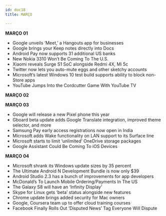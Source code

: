 ```yaml
---
id: doc18
title: MARÇO

---
```


**MARÇO 01**

- Google unveils ‘Meet,’ a Hangouts app for businesses
- Google brings your Keep notes directly into Docs
- Android Pay now supports 31 additional US banks
- New Nokia 3310 Won’t Be Coming To The U.S.
- Xiaomi reveals Surge S1 SoC alongside Redmi 4X, Mi 5c
- Twitter now lets you auto-mute eggs and other sketchy accounts
- Microsoft’s latest Windows 10 test build supports ability to block non-Store apps
- YouTube Jumps Into the Cordcutter Game With YouTube TV

**MARÇO 02**

**MARÇO 03**

- Google will release a new Pixel phone this year
- Gboard beta update adds Google Translate integration, improved theme selector, and more
- Samsung Pay early access registrations now open in India
- Microsoft adds Wake functionality on LAN support to its Surface line
- Microsoft starts to limit ‘unlimited’ OneDrive storage packages
- Google Assistant Could Be Coming To iOS Devices

**MARÇO 04**

- Microsoft shrank its Windows update sizes by 35 percent
- The Ultimate Android N Development Bundle is now only $39
- Android Studio 2.3 has a bunch of improvements for app developers
- McDonald’s To Launch Mobile Ordering/Payments In The US
- The Galaxy S8 will have an ‘Infinity Display’
- Skype for Linux gets ‘beta’ status alongside new features
- Chrome update brings added security for Mac owners
- Google, Coursera team up to offer cloud training courses
- Facebook Finally Rolls Out ‘Disputed News’ Tag Everyone Will Dispute


